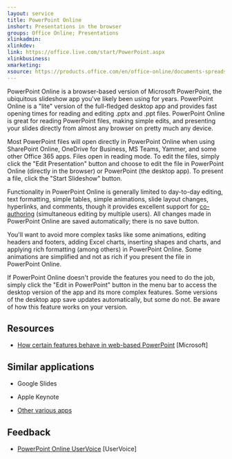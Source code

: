 ```yaml
---
layout: service
title: PowerPoint Online
inshort: Presentations in the browser
groups: Office Online; Presentations
xlinkadmin: 
xlinkdev: 
link: https://office.live.com/start/PowerPoint.aspx
xlinkbusiness: 
xmarketing: 
xsource: https://products.office.com/en/office-online/documents-spreadsheets-presentations-office-online
---
```

PowerPoint Online is a browser-based version of Microsoft PowerPoint,
the ubiquitous slideshow app you\'ve likely been using for years.
PowerPoint Online is a \"lite\" version of the full-fledged desktop app
and provides fast opening times for reading and editing .pptx and .ppt
files. PowerPoint Online is great for reading PowerPoint files, making
simple edits, and presenting your slides directly from almost any
browser on pretty much any device.

Most PowerPoint files will open directly in PowerPoint Online when using
SharePoint Online, OneDrive for Business, MS Teams, Yammer, and some
other Office 365 apps. Files open in reading mode. To edit the files,
simply click the \"Edit Presentation\" button and choose to edit the
file in PowerPoint Online (directly in the browser) or PowerPoint (the
desktop app). To present a file, click the \"Start Slideshow\" button.

Functionality in PowerPoint Online is generally limited to day-to-day
editing, text formatting, simple tables, simple animations, slide layout
changes, hyperlinks, and comments, though it provides excellent support
for [co-authoring](http://icsh.pt/CoAuthoring) (simultaneous editing by
multiple users). All changes made in PowerPoint Online are saved
automatically; there is no save button.

You\'ll want to avoid more complex tasks like some animations, editing
headers and footers, adding Excel charts, inserting shapes and charts,
and applying rich formatting (among others) in PowerPoint Online. Some
animations are simplified and not as rich if you present the file in
PowerPoint Online.

If PowerPoint Online doesn\'t provide the features you need to do the
job, simply click the \"Edit in PowerPoint\" button in the menu bar to
access the desktop version of the app and its more complex features.
Some versions of the desktop app save updates automatically, but some do
not. Be aware of how this feature works on your version.

Resources
---------

-   [How certain features behave in web-based
    PowerPoint](https://support.office.com/en-us/article/How-certain-features-behave-in-web-based-PowerPoint-A931F0C8-1305-4428-8F7C-9CFA00EF28C5)
    \[Microsoft\]

Similar applications
--------------------

-   Google Slides

-   Apple Keynote

-   [Other various
    apps](https://en.wikipedia.org/wiki/Presentation_program)

Feedback
---------

-   [PowerPoint Online UserVoice](https://powerpoint.uservoice.com/forums/270149-powerpoint-online)
    \[UserVoice\]
